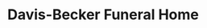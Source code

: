 ---
title: "Davis-Becker Funeral Home"
url: /boardman/davis-becker-funeral-home/
shop: Bestattungen
---